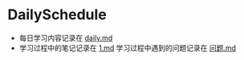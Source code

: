 # DailySchedule
+ 每日学习内容记录在 [daily.md](daily.md)
+ 学习过程中的笔记记录在 [1.md](./doc/1.md) 学习过程中遇到的问题记录在 [问题.md](./doc/问题.md)

